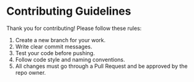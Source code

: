 # Contributing Guidelines

Thank you for contributing! Please follow these rules:
1. Create a new branch for your work.
2. Write clear commit messages.
3. Test your code before pushing.
4. Follow code style and naming conventions.
5. All changes must go through a Pull Request and be approved by the repo owner.
